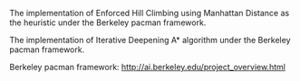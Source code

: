 The implementation of Enforced Hill Climbing using Manhattan Distance as the heuristic under the Berkeley pacman framework.

The implementation of Iterative Deepening A* algorithm under the Berkeley pacman framework.

Berkeley pacman framework: http://ai.berkeley.edu/project_overview.html
